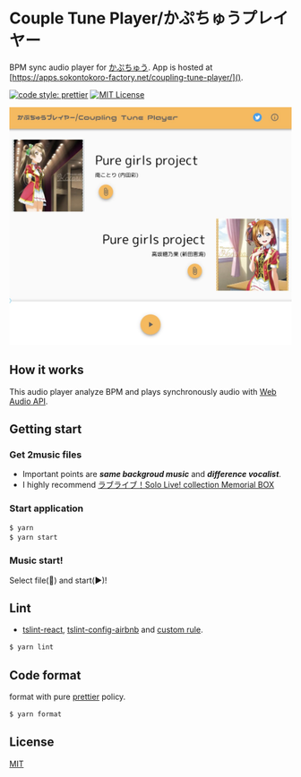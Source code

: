 <link rel="stylesheet" href="https://maxcdn.bootstrapcdn.com/font-awesome/4.4.0/css/font-awesome.min.css">

# Couple Tune Player/かぷちゅうプレイヤー

BPM sync audio player for [かぷちゅう](http://dic.nicovideo.jp/a/%E3%82%AB%E3%83%97%E5%8E%A8).
App is hosted at [https://apps.sokontokoro-factory.net/coupling-tune-player/]().

[![code style: prettier](https://img.shields.io/badge/code_style-prettier-ff69b4.svg?style=flat-square)](https://github.com/prettier/prettier)
[![MIT License](http://img.shields.io/badge/license-MIT-blue.svg?style=flat)](LICENSE)

![TOP](README_TOP.jpg)

## How it works

This audio player analyze BPM and plays synchronously audio with [Web Audio API](https://developer.mozilla.org/ja/docs/Web/API/Web_Audio_API).

## Getting start

### Get 2music files

* Important points are **_same backgroud music_** and **_difference vocalist_**.
* I highly recommend [ラブライブ！Solo Live! collection Memorial BOX](http://www.lovelive-anime.jp/otonokizaka/release.html#cd82)

### Start application

```bash
$ yarn
$ yarn start
```

### Music start!

Select file(:paperclip:) and start(:arrow_forward:)!

## Lint

* [tslint-react](https://github.com/palantir/tslint-react), [tslint-config-airbnb](https://github.com/progre/tslint-config-airbnb) and [custom rule](tslint.json).

```bash
$ yarn lint
```

## Code format

format with pure [prettier](https://github.com/prettier/prettier) policy.

```bash
$ yarn format
```

## License

[MIT](LICENSE)
